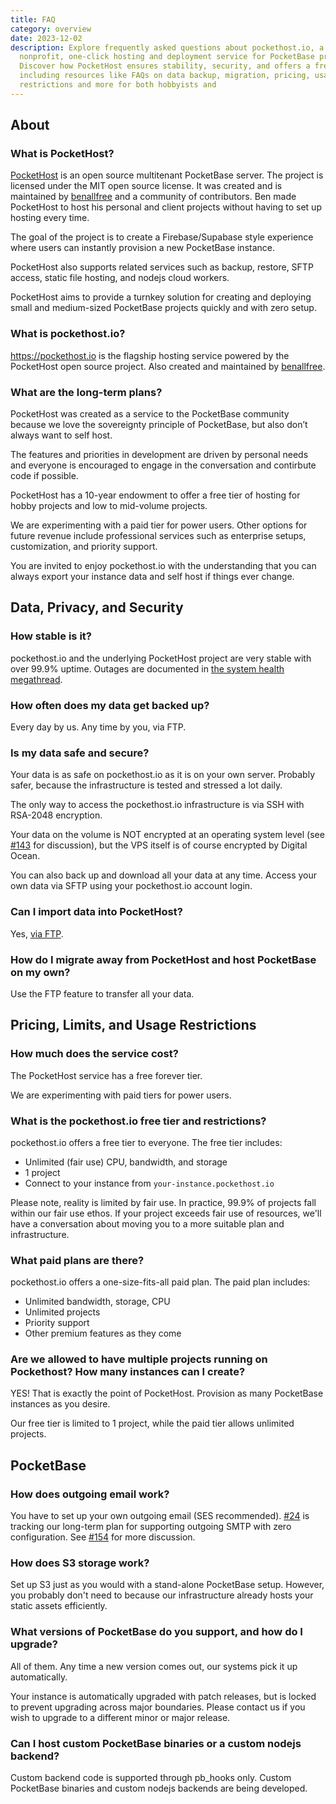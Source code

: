 ```yaml
---
title: FAQ
category: overview
date: 2023-12-02
description: Explore frequently asked questions about pockethost.io, a
  nonprofit, one-click hosting and deployment service for PocketBase projects.
  Discover how PocketHost ensures stability, security, and offers a free tier,
  including resources like FAQs on data backup, migration, pricing, usage
  restrictions and more for both hobbyists and
---
```


## About

### What is PocketHost?

[PocketHost](https://github.com/benallfree/pockethost) is an open source multitenant PocketBase server. The project is licensed under the MIT open source license. It was created and is maintained by [benallfree](https://github.com/benallfree) and a community of contributors. Ben made PocketHost to host his personal and client projects without having to set up hosting every time.

The goal of the project is to create a Firebase/Supabase style experience where users can instantly provision a new PocketBase instance.

PocketHost also supports related services such as backup, restore, SFTP access, static file hosting, and nodejs cloud workers.

PocketHost aims to provide a turnkey solution for creating and deploying small and medium-sized PocketBase projects quickly and with zero setup.

### What is pockethost.io?

https://pockethost.io is the flagship hosting service powered by the PocketHost open source project. Also created and maintained by [benallfree](https://github.com/benallfree).

### What are the long-term plans?

PocketHost was created as a service to the PocketBase community because we love the sovereignty principle of PocketBase, but also don’t always want to self host.

The features and priorities in development are driven by personal needs and everyone is encouraged to engage in the conversation and contirbute code if possible.

PocketHost has a 10-year endowment to offer a free tier of hosting for hobby projects and low to mid-volume projects.

We are experimenting with a paid tier for power users. Other options for future revenue include professional services such as enterprise setups, customization, and priority support.

You are invited to enjoy pockethost.io with the understanding that you can always export your instance data and self host if things ever change.

## Data, Privacy, and Security

### How stable is it?

pockethost.io and the underlying PocketHost project are very stable with over 99.9% uptime. Outages are documented in [the system health megathread](https://discord.com/channels/1128192380500193370/1179852349011939439).

### How often does my data get backed up?

Every day by us. Any time by you, via FTP.

### Is my data safe and secure?

Your data is as safe on pockethost.io as it is on your own server. Probably safer, because the infrastructure is tested and stressed a lot daily.

The only way to access the pockethost.io infrastructure is via SSH with RSA-2048 encryption.

Your data on the volume is NOT encrypted at an operating system level (see [#143](https://github.com/benallfree/pockethost/issues/143) for discussion), but the VPS itself is of course encrypted by Digital Ocean.

You can also back up and download all your data at any time. Access your own data via SFTP using your pockethost.io account login.

### Can I import data into PocketHost?

Yes, [via FTP](/docs/usage/ftp/).

### How do I migrate away from PocketHost and host PocketBase on my own?

Use the FTP feature to transfer all your data.

## Pricing, Limits, and Usage Restrictions

### How much does the service cost?

The PocketHost service has a free forever tier.

We are experimenting with paid tiers for power users.

### What is the pockethost.io free tier and restrictions?

pockethost.io offers a free tier to everyone. The free tier includes:

- Unlimited (fair use) CPU, bandwidth, and storage
- 1 project
- Connect to your instance from `your-instance.pockethost.io`

Please note, reality is limited by fair use. In practice, 99.9% of projects fall within our fair use ethos. If your project exceeds fair use of resources, we'll have a conversation about moving you to a more suitable plan and infrastructure.

### What paid plans are there?

pockethost.io offers a one-size-fits-all paid plan. The paid plan includes:

- Unlimited bandwidth, storage, CPU
- Unlimited projects
- Priority support
- Other premium features as they come

### Are we allowed to have multiple projects running on Pockethost? How many instances can I create?

YES! That is exactly the point of PocketHost. Provision as many PocketBase instances as you desire.

Our free tier is limited to 1 project, while the paid tier allows unlimited projects.

## PocketBase

### How does outgoing email work?

You have to set up your own outgoing email (SES recommended). [#24](https://github.com/benallfree/pockethost/issues/24) is tracking our long-term plan for supporting outgoing SMTP with zero configuration. See [#154](https://github.com/benallfree/pockethost/discussions/154) for more discussion.

### How does S3 storage work?

Set up S3 just as you would with a stand-alone PocketBase setup. However, you probably don't need to because our infrastructure already hosts your static assets efficiently.

### What versions of PocketBase do you support, and how do I upgrade?

All of them. Any time a new version comes out, our systems pick it up automatically.

Your instance is automatically upgraded with patch releases, but is locked to prevent upgrading across major boundaries. Please contact us if you wish to upgrade to a different minor or major release.

### Can I host custom PocketBase binaries or a custom nodejs backend?

Custom backend code is supported through pb_hooks only. Custom PocketBase binaries and custom nodejs backends are being developed.
